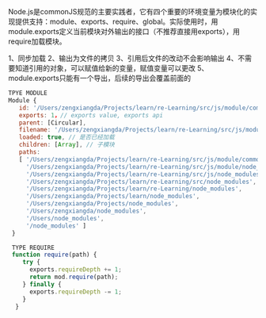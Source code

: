 Node.js是commonJS规范的主要实践者，它有四个重要的环境变量为模块化的实现提供支持：module、exports、require、global。实际使用时，用module.exports定义当前模块对外输出的接口（不推荐直接用exports），用require加载模块。

1、同步加载
2、输出为文件的拷贝
3、引用后文件的改动不会影响输出
4、不需要知道引用的对象，可以赋值给新的变量，赋值变量可以更改
5、module.exports只能有一个导出，后续的导出会覆盖前面的

```js
TPYE MODULE
Module {
   id: '/Users/zengxiangda/Projects/learn/re-Learning/src/js/module/commonjs/a.js'，// file path id
   exports: 1，// exports value, exports api
   parent: [Circular],
   filename: '/Users/zengxiangda/Projects/learn/re-Learning/src/js/module/commonjs/a.js',
   loaded: true, // 是否已经加载
   children: [Array], // 子模块
   paths:
   [ '/Users/zengxiangda/Projects/learn/re-Learning/src/js/module/commonjs/node_modules',
     '/Users/zengxiangda/Projects/learn/re-Learning/src/js/module/node_modules',
     '/Users/zengxiangda/Projects/learn/re-Learning/src/js/node_modules',
     '/Users/zengxiangda/Projects/learn/re-Learning/src/node_modules',
     '/Users/zengxiangda/Projects/learn/re-Learning/node_modules',
     '/Users/zengxiangda/Projects/learn/node_modules',
     '/Users/zengxiangda/Projects/node_modules',
     '/Users/zengxiangda/node_modules',
     '/Users/node_modules',
     '/node_modules' ]
 }

 TYPE REQUIRE
 function require(path) {
    try {
      exports.requireDepth += 1;
      return mod.require(path);
    } finally {
      exports.requireDepth -= 1;
    }
  }
 ```
